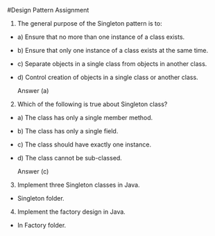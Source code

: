 #Design Pattern Assignment

1. The general purpose of the Singleton pattern is to:
  - a) Ensure that no more than one instance of a class exists.
  - b) Ensure that only one instance of a class exists at the same time.
  - c) Separate objects in a single class from objects in another class.
  - d) Control creation of objects in a single class or another class.
  
  
    Answer (a)
  
  
2. Which of the following is true about Singleton class?
  - a) The class has only a single member method.
  - b) The class has only a single field.
  - c) The class should have exactly one instance.
  - d) The class cannot be sub-classed.
  
  
    Answer (c)
  
  
3. Implement three Singleton classes in Java.
  - Singleton folder.
  
  
4. Implement the factory design in Java.
  - In Factory folder.

